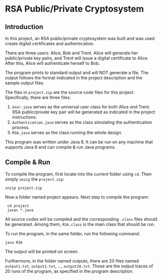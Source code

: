 # RSA Public/Private Cryptosystem

## Introduction

In this project, an RSA public/private cryptosystem was built and was used create digital certificates and authentication.

There are three users: Alice, Bob and Trent. Alice will generate her public/private key pairs, and Trent will issue a digital certificate to Alice. After this, Alice will authenticate herself to Bob.

The program prints to standard output and will NOT generate a file. The output follows the format indicated in the project description and the sample output files.
 
The files in `project.zip` are the source code files for this project. Specifically, there are three files:

1. `User.java` serves as the universal user class for both Alice and Trent. RSA public/private key pair will be generated as indicated in the project instructions.
2. `Authentication.java` serves as the class simulating the authentication process.
3. `RSA.java` serves as the class running the whole design.

This program was written under Java 8. It can be run on any machine that supports Java 8 and can compile & run Java programs.

## Compile & Run

To compile the program, first locate into the current folder using `cd`. Then simply `unzip` the `project.zip`:

```
unzip project.zip
```

Now a folder named project appears. Next step to compile the program:

```
 cd project
 javac *.java
```

All source codes will be compiled and the corresponding `.class` files should be generated. Among them, `RSA.class` is the main class that should be run.

To run the program, in the same folder, run the following command:

``` 
java RSA
```

The output will be printed on screen.

Furthermore, in the folder named outputs, there are 20 files named `output1.txt`, `output2.txt`, ..., `output20.txt`. Those are the output traces of 20 runs of the program, as specified in the program description.

 
 

